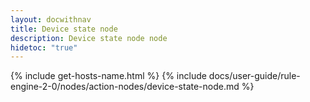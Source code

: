 ```yaml
---
layout: docwithnav
title: Device state node
description: Device state node node
hidetoc: "true"
---
```


{% include get-hosts-name.html %}
{% include docs/user-guide/rule-engine-2-0/nodes/action-nodes/device-state-node.md %}
